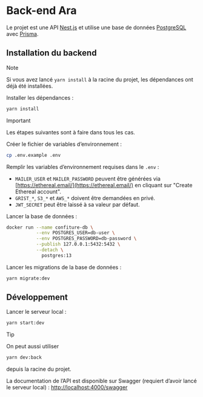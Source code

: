 # Back-end Ara

Le projet est une API [Nest.js](https://nestjs.com/) et utilise une base de données [PostgreSQL](https://www.postgresql.org/) avec [Prisma](https://www.prisma.io/).

## Installation du backend

> [!NOTE]
> Si vous avez lancé `yarn install` à la racine du projet, les dépendances ont déjà été installées.

Installer les dépendances :

```sh
yarn install
```

> [!IMPORTANT]
> Les étapes suivantes sont à faire dans tous les cas.

Créer le fichier de variables d’environnement :

```sh
cp .env.example .env
```

Remplir les variables d’environnement requises dans le `.env` :

- `MAILER_USER` et `MAILER_PASSWORD` peuvent être générées via [https://ethereal.email/](https://ethereal.email/) en cliquant sur "Create Ethereal account".
- `GRIST_*`, `S3_*` et `AWS_*` doivent être demandées en privé.
- `JWT_SECRET` peut être laissé à sa valeur par défaut.

Lancer la base de données :

```sh
docker run --name confiture-db \
           --env POSTGRES_USER=db-user \
           --env POSTGRES_PASSWORD=db-password \
           --publish 127.0.0.1:5432:5432 \
           --detach \
             postgres:13
```

Lancer les migrations de la base de données :

```sh
yarn migrate:dev
```

## Développement

Lancer le serveur local :

```sh
yarn start:dev
```

> [!TIP]
> On peut aussi utiliser
>
> ```sh
> yarn dev:back
> ```
>
> depuis la racine du projet.

La documentation de l’API est disponible sur Swagger (requiert d’avoir lancé le serveur local) : [http://localhost:4000/swagger](http://localhost:4000/swagger)

